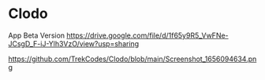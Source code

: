 # Clodo

App Beta Version
https://drive.google.com/file/d/1f65y9R5_VwFNe-JCsgD_F-iJ-Ylh3VzO/view?usp=sharing
 
https://github.com/TrekCodes/Clodo/blob/main/Screenshot_1656094634.png
